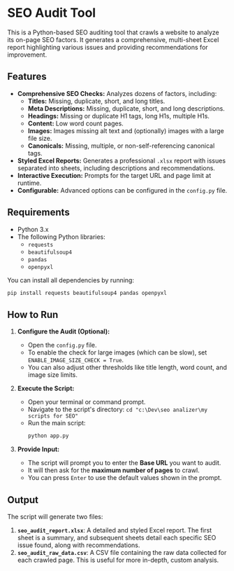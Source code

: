 # SEO Audit Tool

This is a Python-based SEO auditing tool that crawls a website to analyze its on-page SEO factors. It generates a comprehensive, multi-sheet Excel report highlighting various issues and providing recommendations for improvement.

## Features

- **Comprehensive SEO Checks:** Analyzes dozens of factors, including:
  - **Titles:** Missing, duplicate, short, and long titles.
  - **Meta Descriptions:** Missing, duplicate, short, and long descriptions.
  - **Headings:** Missing or duplicate H1 tags, long H1s, multiple H1s.
  - **Content:** Low word count pages.
  - **Images:** Images missing alt text and (optionally) images with a large file size.
  - **Canonicals:** Missing, multiple, or non-self-referencing canonical tags.
- **Styled Excel Reports:** Generates a professional `.xlsx` report with issues separated into sheets, including descriptions and recommendations.
- **Interactive Execution:** Prompts for the target URL and page limit at runtime.
- **Configurable:** Advanced options can be configured in the `config.py` file.

## Requirements

- Python 3.x
- The following Python libraries:
  - `requests`
  - `beautifulsoup4`
  - `pandas`
  - `openpyxl`

You can install all dependencies by running:
```bash
pip install requests beautifulsoup4 pandas openpyxl
```

## How to Run

1.  **Configure the Audit (Optional):**
    - Open the `config.py` file.
    - To enable the check for large images (which can be slow), set `ENABLE_IMAGE_SIZE_CHECK = True`.
    - You can also adjust other thresholds like title length, word count, and image size limits.

2.  **Execute the Script:**
    - Open your terminal or command prompt.
    - Navigate to the script's directory: `cd "c:\Dev\seo analizer\my scripts for SEO"`
    - Run the main script:
      ```bash
      python app.py
      ```

3.  **Provide Input:**
    - The script will prompt you to enter the **Base URL** you want to audit.
    - It will then ask for the **maximum number of pages** to crawl.
    - You can press `Enter` to use the default values shown in the prompt.

## Output

The script will generate two files:

1.  **`seo_audit_report.xlsx`**: A detailed and styled Excel report. The first sheet is a summary, and subsequent sheets detail each specific SEO issue found, along with recommendations.
2.  **`seo_audit_raw_data.csv`**: A CSV file containing the raw data collected for each crawled page. This is useful for more in-depth, custom analysis.
